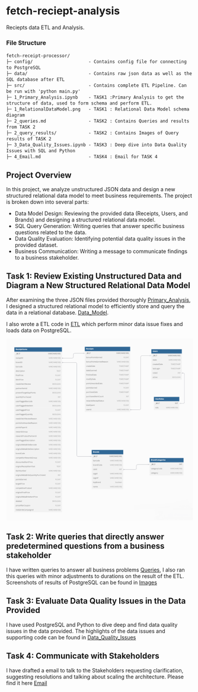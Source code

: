 # fetch-reciept-analysis
 Reciepts data ETL and Analysis.


 ### File Structure
 ```
 fetch-receipt-processor/
 ├─ config/                     - Contains config file for connecting to PostgreSQL
 ├─ data/                       - Contains raw json data as well as the SQL database after ETL
 ├─ src/                        - Contains complete ETL Pipeline. Can be run with 'python main.py'
 ├─ 1_Primary_Analysis.ipynb    - TASK1 :Primary Analysis to get the structure of data, used to form schema and perform ETL.
 ├─ 1_RelationalDataModel.png   - TASK1 : Relational Data Model schema diagram
 ├─ 2_queries.md                - TASK2 : Contains Queries and results from TASK 2
 ├─ 2_query_results/            - TASK2 : Contains Images of Query results of TASK 2
 ├─ 3_Data_Quality_Issues.ipynb - TASK3 : Deep dive into Data Quality Issues with SQL and Python
 ├─ 4_Email.md                  - TASK4 : Email for TASK 4
```

 ## Project Overview

 In this project, we analyze unstructured JSON data and design a new structured relational data model to meet business requirements. The project is broken down into several parts:

 - Data Model Design: Reviewing the provided data (Receipts, Users, and Brands) and designing a structured relational data model.
 - SQL Query Generation: Writing queries that answer specific business questions related to the data.
 - Data Quality Evaluation: Identifying potential data quality issues in the provided dataset.
 - Business Communication: Writing a message to communicate findings to a business stakeholder.

 ## Task 1: Review Existing Unstructured Data and Diagram a New Structured Relational Data Model

 After examining the three JSON files provided thoroughly [Primary_Analysis](/1_Primary_Analysis.ipynb), I designed a structured relational model to efficiently store and query the data in a relational database. [Data_Model](/1_RelationalDataModel.png).

 I also wrote a ETL code in [ETL](/src/) which perform minor data issue fixes and loads data on PostgreSQL.

 ![Data_Model](/1_RelationalDataModel.png)

 ## Task 2: Write queries that directly answer predetermined questions from a business stakeholder

 I have written queries to answer all business problems [Queries](2_queries.md), I also ran this queries with minor adjustments to durations on the result of the ETL. Screenshots of results of PostgreSQL can be found in [Images](/2_query_results/)

 ## Task 3: Evaluate Data Quality Issues in the Data Provided

 I have used PostgreSQL and Python to dive deep and find data quality issues in the data provided. The highlights of the data issues and supporting code can be found in [Data_Quality_Issues](/3_Data_Quality_Issues.ipynb)


 ## Task 4: Communicate with Stakeholders

 I have drafted a email to talk to the Stakeholders requesting clarification, suggesting resolutions and talking about scaling the architecture. Please find it here [Email](/4_Email.md)
